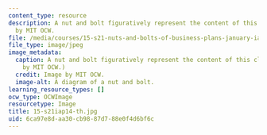 ```yaml
---
content_type: resource
description: A nut and bolt figuratively represent the content of this class. Image
  by MIT OCW.
file: /media/courses/15-s21-nuts-and-bolts-of-business-plans-january-iap-2014/6ca97e8daa30cb9887d788e0f4d6bf6c_15-s21iap14-th.jpg
file_type: image/jpeg
image_metadata:
  caption: A nut and bolt figuratively represent the content of this class. (Image
    by MIT OCW.)
  credit: Image by MIT OCW.
  image-alt: A diagram of a nut and bolt.
learning_resource_types: []
ocw_type: OCWImage
resourcetype: Image
title: 15-s21iap14-th.jpg
uid: 6ca97e8d-aa30-cb98-87d7-88e0f4d6bf6c
---
```

